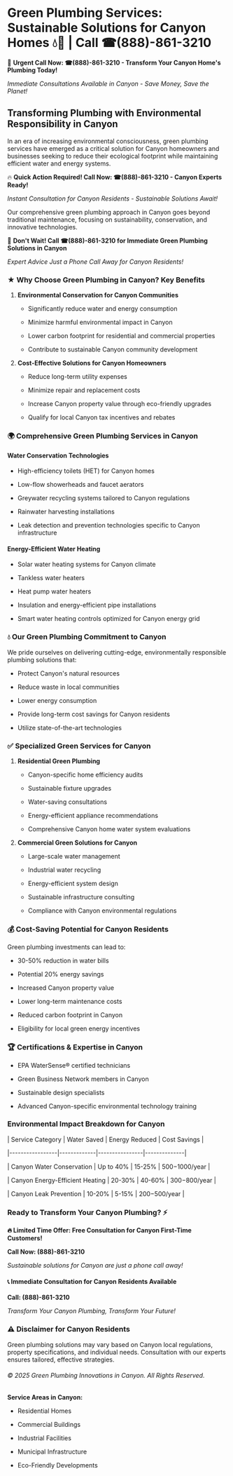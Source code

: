 # Green Plumbing Services: Sustainable Solutions for Canyon Homes 💧🌿 | Call ☎(888)-861-3210

🚨 **Urgent Call Now: ☎(888)-861-3210 - Transform Your Canyon Home's Plumbing Today!**
*Immediate Consultations Available in Canyon - Save Money, Save the Planet!*

## Transforming Plumbing with Environmental Responsibility in Canyon

In an era of increasing environmental consciousness, green plumbing services have emerged as a critical solution for Canyon homeowners and businesses seeking to reduce their ecological footprint while maintaining efficient water and energy systems. 

🔥 **Quick Action Required! Call Now: ☎(888)-861-3210 - Canyon Experts Ready!**
*Instant Consultation for Canyon Residents - Sustainable Solutions Await!*

Our comprehensive green plumbing approach in Canyon goes beyond traditional maintenance, focusing on sustainability, conservation, and innovative technologies.

🚨 **Don't Wait! Call ☎(888)-861-3210 for Immediate Green Plumbing Solutions in Canyon**
*Expert Advice Just a Phone Call Away for Canyon Residents!*

### ★ Why Choose Green Plumbing in Canyon? Key Benefits

1. **Environmental Conservation for Canyon Communities** 
   - Significantly reduce water and energy consumption
   - Minimize harmful environmental impact in Canyon
   - Lower carbon footprint for residential and commercial properties
   - Contribute to sustainable Canyon community development

2. **Cost-Effective Solutions for Canyon Homeowners** 
   - Reduce long-term utility expenses
   - Minimize repair and replacement costs
   - Increase Canyon property value through eco-friendly upgrades
   - Qualify for local Canyon tax incentives and rebates

### 🌍 Comprehensive Green Plumbing Services in Canyon

#### Water Conservation Technologies
- High-efficiency toilets (HET) for Canyon homes
- Low-flow showerheads and faucet aerators
- Greywater recycling systems tailored to Canyon regulations
- Rainwater harvesting installations
- Leak detection and prevention technologies specific to Canyon infrastructure

#### Energy-Efficient Water Heating
- Solar water heating systems for Canyon climate
- Tankless water heaters
- Heat pump water heaters
- Insulation and energy-efficient pipe installations
- Smart water heating controls optimized for Canyon energy grid

### 💧 Our Green Plumbing Commitment to Canyon

We pride ourselves on delivering cutting-edge, environmentally responsible plumbing solutions that:
- Protect Canyon's natural resources
- Reduce waste in local communities
- Lower energy consumption
- Provide long-term cost savings for Canyon residents
- Utilize state-of-the-art technologies

### ✅ Specialized Green Services for Canyon

1. **Residential Green Plumbing**
   - Canyon-specific home efficiency audits
   - Sustainable fixture upgrades
   - Water-saving consultations
   - Energy-efficient appliance recommendations
   - Comprehensive Canyon home water system evaluations

2. **Commercial Green Solutions for Canyon**
   - Large-scale water management
   - Industrial water recycling
   - Energy-efficient system design
   - Sustainable infrastructure consulting
   - Compliance with Canyon environmental regulations

### 💰 Cost-Saving Potential for Canyon Residents

Green plumbing investments can lead to:
- 30-50% reduction in water bills
- Potential 20% energy savings
- Increased Canyon property value
- Lower long-term maintenance costs
- Reduced carbon footprint in Canyon
- Eligibility for local green energy incentives

### 🏆 Certifications & Expertise in Canyon

- EPA WaterSense® certified technicians
- Green Business Network members in Canyon
- Sustainable design specialists
- Advanced Canyon-specific environmental technology training

### Environmental Impact Breakdown for Canyon

| Service Category | Water Saved | Energy Reduced | Cost Savings |
|-----------------|-------------|----------------|--------------|
| Canyon Water Conservation | Up to 40% | 15-25% | $500-$1000/year |
| Canyon Energy-Efficient Heating | 20-30% | 40-60% | $300-$800/year |
| Canyon Leak Prevention | 10-20% | 5-15% | $200-$500/year |

### Ready to Transform Your Canyon Plumbing? ⚡

**🔥 Limited Time Offer: Free Consultation for Canyon First-Time Customers!**

**Call Now: (888)-861-3210**
*Sustainable solutions for Canyon are just a phone call away!*

#### 📞 Immediate Consultation for Canyon Residents Available

**Call: (888)-861-3210**
*Transform Your Canyon Plumbing, Transform Your Future!*

### ⚠️ Disclaimer for Canyon Residents

Green plumbing solutions may vary based on Canyon local regulations, property specifications, and individual needs. Consultation with our experts ensures tailored, effective strategies.

###### © 2025 Green Plumbing Innovations in Canyon. All Rights Reserved.

**Service Areas in Canyon:** 
- Residential Homes
- Commercial Buildings
- Industrial Facilities
- Municipal Infrastructure
- Eco-Friendly Developments